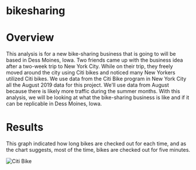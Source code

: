 # bikesharing
# Overview 

This analysis is for a new bike-sharing business that is going to will be based in Dess Moines, Iowa. Two friends came up with the business idea after a two-week trip to New York City. While on their trip, they freely moved around the city using Citi bikes and noticed many New Yorkers utilized Citi bikes.  We use data from the Citi Bike program in New York City all the August 2019 data for this project. We'll use data from August because there is likely more traffic during the summer months. With this analysis, we will be looking at what the bike-sharing business is like and if it can be replicable in Dess Moines, Iowa.

# Results

This graph indicated how long bikes are checked out for each time, and as the chart suggests, most of the time, bikes are checked out for five minutes. 

![Citi Bike](https://user-images.githubusercontent.com/74740339/111091098-e2b56e00-84ff-11eb-89fd-745143f71534.png)
